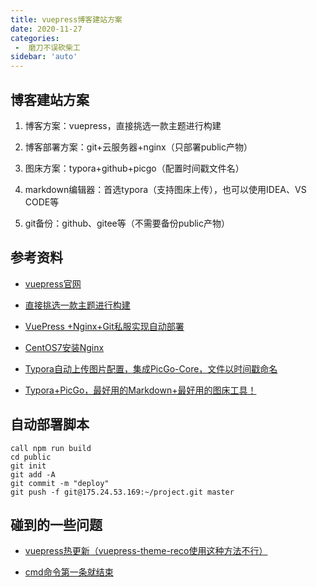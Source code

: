 ```yaml
---
title: vuepress博客建站方案
date: 2020-11-27
categories:
 -  磨刀不误砍柴工
sidebar: 'auto'
---
```

## 博客建站方案

1. 博客方案：vuepress，直接挑选一款主题进行构建

2. 博客部署方案：git+云服务器+nginx（只部署public产物）

3. 图床方案：typora+github+picgo（配置时间戳文件名）

4. markdown编辑器：首选typora（支持图床上传），也可以使用IDEA、VS CODE等

5. git备份：github、gitee等（不需要备份public产物）

## 参考资料

- [vuepress官网](https://www.vuepress.cn/)

- [直接挑选一款主题进行构建](https://vuepress-theme-reco.recoluan.com/)

- [VuePress +Nginx+Git私服实现自动部署](https://www.cnblogs.com/xiaoxineryi/p/13175182.html)

- [CentOS7安装Nginx](https://www.cnblogs.com/boonya/p/7907999.html)

- [Typora自动上传图片配置，集成PicGo-Core，文件以时间戳命名](https://blog.csdn.net/in_the_road/article/details/105733292)

- [Typora+PicGo，最好用的Markdown+最好用的图床工具！](https://blog.csdn.net/bruce_6/article/details/104821531)

## 自动部署脚本

```
call npm run build
cd public
git init
git add -A
git commit -m "deploy"
git push -f git@175.24.53.169:~/project.git master
```

## 碰到的一些问题

- [vuepress热更新（vuepress-theme-reco使用这种方法不行）](https://blog.csdn.net/alnorthword/article/details/109456547)

- [cmd命令第一条就结束](https://www.cnblogs.com/jarvisniu/p/5154912.html)